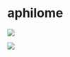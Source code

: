 # aphilome

![](https://badge42.herokuapp.com/api/stats/aphilome)


![](thub-profile-summary-cards.vercel.app/api/cards/profile-details?username=Aphilome&theme=vue)

<!-- ![](profile-summary-card-output/solarized/0-profile-details.svg)
![](profile-summary-card-output/solarized/1-repos-per-language.svg)
![](profile-summary-card-output/solarized/3-stats.svg)


[![](profile-summary-card-output/solarized/0-profile-details.svg)](https://github.com/vn7n24fzkq/github-profile-summary-cards)
[![](profile-summary-card-output/solarized/1-repos-per-language.svg)](https://github.com/vn7n24fzkq/github-profile-summary-cards) [![](profile-summary-card-output/solarized/3-stats.svg)](https://github.com/vn7n24fzkq/github-profile-summary-cards) -->
